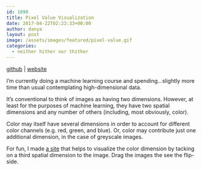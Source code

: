 ```yaml
---
id: 1090
title: Pixel Value Visualization
date: 2017-04-22T02:23:33+00:00
author: danya
layout: post
image: /assets/images/featured/pixel-value.gif
categories:
  - neither hither nor thither
---
```


<a href="https://github.com/danyalette/pixel-value-visualizer" target="_blank">github</a> | <a href="http://pixel-value.danya.ca" target="_blank">website</a>

I&#8217;m currently doing a machine learning course and spending&#8230;slightly more time than usual contemplating high-dimensional data.

<!--more-->

It&#8217;s conventional to think of images as having two dimensions. However, at least for the purposes of machine learning, they have two spatial dimensions and any number of others (including, most obviously, color).

Color may itself have several dimensions in order to account for different color channels (e.g. red, green, and blue). Or, color may contribute just one additional dimension, in the case of greyscale images.

For fun, I made <a href="http://pixel-value.danya.ca" target="_blank">a site</a> that helps to visualize the color dimension by tacking on a third spatial dimension to the image. Drag the images the see the flip-side.
